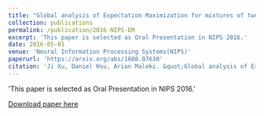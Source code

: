 ```yaml
---
title: "Global analysis of Expectation Maximization for mixtures of two Gaussians"
collection: publications
permalink: /publication/2016-NIPS-EM
excerpt: 'This paper is selected as Oral Presentation in NIPS 2016.'
date: 2016-05-01
venue: 'Neural Information Processing Systems(NIPS)'
paperurl: 'https://arxiv.org/abs/1608.07630'
citation: 'Ji Xu, Daniel Hsu, Arian Maleki. &quot;Global analysis of Expectation Maximization for mixtures of two Gaussians.&quot; <i>Neural Information Processing Systems(NIPS)</i>. 2016.'
---
```

'This paper is selected as Oral Presentation in NIPS 2016.'

[Download paper here](https://arxiv.org/abs/1608.07630)

